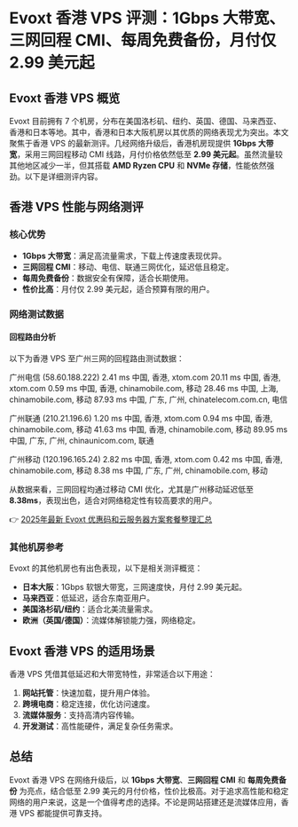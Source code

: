 # Evoxt 香港 VPS 评测：1Gbps 大带宽、三网回程 CMI、每周免费备份，月付仅 2.99 美元起

## Evoxt 香港 VPS 概览

Evoxt 目前拥有 7 个机房，分布在美国洛杉矶、纽约、英国、德国、马来西亚、香港和日本等地。其中，香港和日本大阪机房以其优质的网络表现尤为突出。本文聚焦于香港 VPS 的最新测评。几经网络升级后，香港机房现提供 **1Gbps 大带宽**，采用三网回程移动 CMI 线路，月付价格依然低至 **2.99 美元起**。虽然流量较其他地区减少一半，但其搭载 **AMD Ryzen CPU** 和 **NVMe 存储**，性能依然强劲。以下是详细测评内容。

## 香港 VPS 性能与网络测评

### 核心优势

- **1Gbps 大带宽**：满足高流量需求，下载上传速度表现优异。
- **三网回程 CMI**：移动、电信、联通三网优化，延迟低且稳定。
- **每周免费备份**：数据安全有保障，适合长期使用。
- **性价比高**：月付仅 2.99 美元起，适合预算有限的用户。

### 网络测试数据

#### 回程路由分析

以下为香港 VPS 至广州三网的回程路由测试数据：

广州电信 (58.60.188.222)
2.41 ms  中国, 香港, xtom.com
20.11 ms 中国, 香港, xtom.com
0.59 ms  中国, 香港, chinamobile.com, 移动
28.46 ms 中国, 上海, chinamobile.com, 移动
87.93 ms 中国, 广东, 广州, chinatelecom.com.cn, 电信

广州联通 (210.21.196.6)
1.20 ms  中国, 香港, xtom.com
0.94 ms  中国, 香港, chinamobile.com, 移动
41.63 ms 中国, 香港, chinamobile.com, 移动
89.95 ms 中国, 广东, 广州, chinaunicom.com, 联通

广州移动 (120.196.165.24)
2.82 ms  中国, 香港, xtom.com
0.42 ms  中国, 香港, chinamobile.com, 移动
8.38 ms  中国, 广东, 广州, chinamobile.com, 移动

从数据来看，三网回程均通过移动 CMI 优化，尤其是广州移动延迟低至 **8.38ms**，表现出色，适合对网络稳定性有较高要求的用户。

👉 [2025年最新 Evoxt 优惠码和云服务器方案套餐整理汇总](https://bit.ly/evoxt)

### 其他机房参考

Evoxt 的其他机房也有出色表现，以下是相关测评概览：

- **日本大阪**：1Gbps 软银大带宽，三网速度快，月付 2.99 美元起。
- **马来西亚**：低延迟，适合东南亚用户。
- **美国洛杉矶/纽约**：适合北美流量需求。
- **欧洲（英国/德国）**：流媒体解锁能力强，网络稳定。

## Evoxt 香港 VPS 的适用场景

香港 VPS 凭借其低延迟和大带宽特性，非常适合以下用途：

1. **网站托管**：快速加载，提升用户体验。
2. **跨境电商**：稳定连接，优化访问速度。
3. **流媒体服务**：支持高清内容传输。
4. **开发测试**：高性能硬件，满足复杂任务需求。

## 总结

Evoxt 香港 VPS 在网络升级后，以 **1Gbps 大带宽**、**三网回程 CMI** 和 **每周免费备份** 为亮点，结合低至 2.99 美元的月付价格，性价比极高。对于追求高性能和稳定网络的用户来说，这是一个值得考虑的选择。不论是网站搭建还是流媒体应用，香港 VPS 都能提供可靠支持。